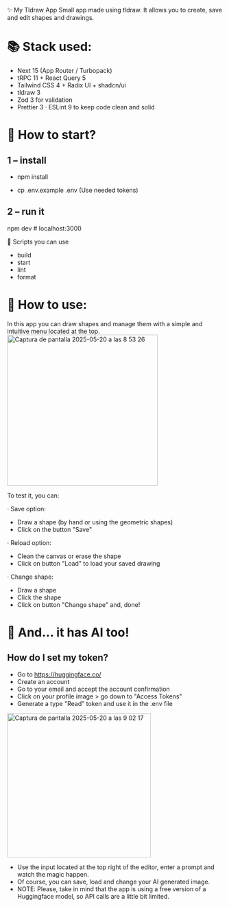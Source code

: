 ✨ My Tldraw App
Small app made using tldraw. It allows you to create, save and edit shapes and drawings.

# 📚 Stack used:

- Next 15 (App Router / Turbopack)
- tRPC 11 + React Query 5
- Tailwind CSS 4 + Radix UI + shadcn/ui
- tldraw 3
- Zod 3 for validation
- Prettier 3 · ESLint 9 to keep code clean and solid

# 🚀 How to start?

## 1 – install

- npm install

- cp .env.example .env (Use needed tokens)

## 2 – run it

npm dev # localhost:3000

🔧 Scripts you can use

- build
- start
- lint
- format

# 🎨 How to use:

In this app you can draw shapes and manage them with a simple and intuitive menu located at the top.
<img width="351" alt="Captura de pantalla 2025-05-20 a las 8 53 26" src="https://github.com/user-attachments/assets/74b4228c-4655-40d8-b90f-9a11304d89f6" />

To test it, you can:

· Save option:

- Draw a shape (by hand or using the geometric shapes)
- Click on the button "Save"

· Reload option:

- Clean the canvas or erase the shape
- Click on button "Load" to load your saved drawing

· Change shape:

- Draw a shape
- Click the shape
- Click on button "Change shape" and, done!

# 🤖 And... it has AI too!
## How do I set my token?
- Go to https://huggingface.co/
- Create an account
- Go to your email and accept the account confirmation
- Click on your profile image > go down to "Access Tokens"
- Generate a type "Read" token and use it in the .env file

<img width="335" alt="Captura de pantalla 2025-05-20 a las 9 02 17" src="https://github.com/user-attachments/assets/f5ed0996-17ab-47ec-a027-2c133d8139dc" />

- Use the input located at the top right of the editor, enter a prompt and watch the magic happen.
- Of course, you can save, load and change your AI generated image.
- NOTE: Please, take in mind that the app is using a free version of a Huggingface model, so API calls are a little bit limited.
